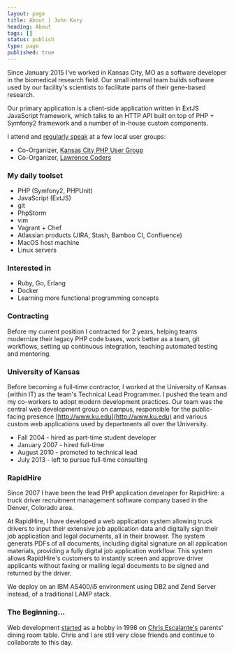 ```yaml
---
layout: page
title: About | John Kary
heading: About
tags: []
status: publish
type: page
published: true
---
```

Since January 2015 I've worked in Kansas City, MO as a software developer in the
biomedical research field. Our small internal team builds
software used by our facility's scientists to facilitate parts of their
gene-based research.

Our primary application is a client-side application written in ExtJS
JavaScript framework, which talks to an HTTP API built on top of
PHP + Symfony2 framework and a number of in-house custom components.

I attend and [regularly speak](http://johnkary.net/talks) at a few local
user groups:

* Co-Organizer, [Kansas City PHP User Group][]
* Co-Organizer, [Lawrence Coders][]

### My daily toolset

- PHP (Symfony2, PHPUnit)
- JavaScript (ExtJS)
- git
- PhpStorm
- vim
- Vagrant + Chef
- Atlassian products (JIRA, Stash, Bamboo CI, Confluence)
- MacOS host machine
- Linux servers

### Interested in

- Ruby, Go, Erlang
- Docker
- Learning more functional programming concepts

### Contracting

Before my current position I contracted for 2 years, helping teams
modernize their legacy PHP code bases, work better as a team,
git workflows, setting up continuous integration, teaching automated
testing and mentoring.

### University of Kansas

Before becoming a full-time contractor, I worked at the University of
Kansas (within IT) as the team's Technical Lead Programmer. I pushed the
team and my co-workers to adopt modern development practices. Our team was
the central web development group on campus, responsible for the
public-facing presence [http://www.ku.edu](http://www.ku.edu) and
various custom web applications used by departments all over the
University.

* Fall 2004 - hired as part-time student developer
* January 2007 - hired full-time
* August 2010 - promoted to technical lead
* July 2013 - left to pursue full-time consulting

### RapidHire

Since 2007 I have been the lead PHP application developer for RapidHire: a
truck driver recruitment management software company based in the Denver,
Colorado area.

At RapidHire, I have developed a web application system allowing truck
drivers to input their extensive job application data and digitally sign
their job application and legal documents, all in their browser. The system
generats PDFs of all documents, including digital signature on all application
materials, providing a fully digital job application workflow. This system
allows RapidHire's customers to instantly screen and approve driver applicants
without faxing or mailing legal documents to be signed and returned by the
driver.

We deploy on an IBM AS400/i5 environment using DB2 and Zend Server instead, of
a traditional LAMP stack.

### The Beginning&hellip;

Web development [started][] as a hobby in 1998 on [Chris
Escalante's][] parents' dining room table. Chris and I are still very
close friends and continue to collaborate to this day.

  [Kansas City PHP User Group]: http://www.meetup.com/kcphpug/
  [Lawrence Coders]: http://www.meetup.com/Lawrence-Coders/
  [started]: http://cjonline.com/stories/102900/kid_iconcepts.shtml
  [Chris Escalante's]: https://twitter.com/tidrion
